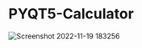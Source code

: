 # PYQT5-Calculator
![Screenshot 2022-11-19 183256](https://user-images.githubusercontent.com/97670164/202848662-5b1f8784-2da9-4ca1-8771-e8ac09c21ca0.png)
